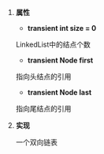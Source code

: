 1. **属性**  

   *  **transient int size = 0**  

     LinkedList中的结点个数

   *  **transient Node<E> first**

     指向头结点的引用

   *  **transient Node<E> last**

     指向尾结点的引用

2. **实现**

   一个双向链表